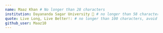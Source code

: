 ```yaml
---
name: Maaz Khan # No longer than 28 characters
institution: Dayananda Sagar University 🚩 # no longer than 58 characters
quote: Live Long, Live Better!: # no longer than 100 characters, avoid using quotes(") to guarantee the format remains the same.
github_user: Maaz10
---
```

